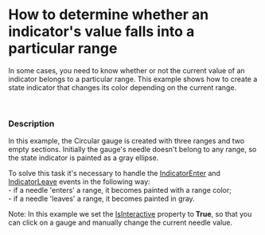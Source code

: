 # How to determine whether an indicator's value falls into a particular range


<p>In some cases, you need to know whether or not the current value of an indicator belongs to a particular range. This example shows how to create a state indicator that changes its color depending on the current range. </p><p><br />
</p>


<h3>Description</h3>

<p>In this example, the Circular gauge is created with three ranges and two empty sections. Initially the gauge&#39;s needle doesn&#39;t belong to any range, so the state indicator is painted as a gray ellipse.</p><p>To solve this task it&#39;s necessary to handle the <a href="http://documentation.devexpress.com/#Silverlight/DevExpressXpfGaugesRangeBase_IndicatorEntertopic"><u>IndicatorEnter</u></a> and <a href="http://documentation.devexpress.com/#Silverlight/DevExpressXpfGaugesRangeBase_IndicatorLeavetopic"><u>IndicatorLeave</u></a> events in the following way:<br />
- if a needle &#39;enters&#39; a range, it becomes painted with a range color;<br />
- if a needle &#39;leaves&#39; a range, it becomes painted in gray.</p><p>Note: In this example we set the <a href="http://documentation.devexpress.com/#Silverlight/DevExpressXpfGaugesValueIndicatorBase_IsInteractivetopic"><u>IsInteractive</u></a> property to<strong> True</strong>, so that you can click on a gauge and manually change the current needle value.</p><br />


<br/>


